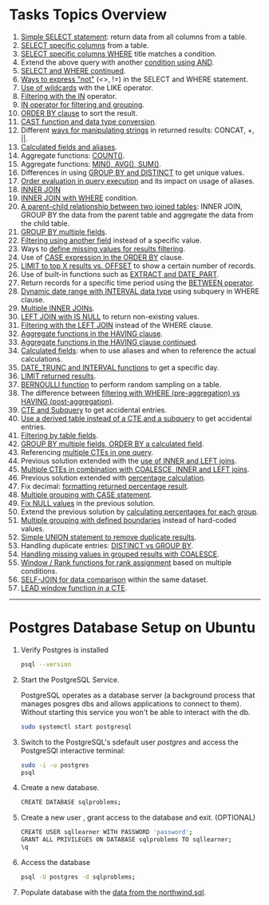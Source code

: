 # Tasks Topics Overview
1. [Simple SELECT statement](https://github.com/kkumyk/python-and-sql-for-data-engineering/blob/main/SQL/57-SQL-Practice-Problems/01-5.sql): return data from all columns from a table.
2. [SELECT specific columns](https://github.com/kkumyk/python-and-sql-for-data-engineering/blob/main/SQL/57-SQL-Practice-Problems/01-5.sql) from a table.
3. [SELECT specific columns WHERE](https://github.com/kkumyk/python-and-sql-for-data-engineering/blob/main/SQL/57-SQL-Practice-Problems/01-5.sql) title matches a condition.
4. Extend the above query with another [condition using AND](https://github.com/kkumyk/python-and-sql-for-data-engineering/blob/main/SQL/57-SQL-Practice-Problems/01-5.sql).
5. [SELECT and WHERE continued](https://github.com/kkumyk/python-and-sql-for-data-engineering/blob/main/SQL/57-SQL-Practice-Problems/01-5.sql).
6. [Ways to express "not"](https://github.com/kkumyk/python-and-sql-for-data-engineering/blob/main/SQL/57-SQL-Practice-Problems/06.sql) (<>, !=) in the SELECT and WHERE statement.
7. [Use of wildcards](https://github.com/kkumyk/python-and-sql-for-data-engineering/blob/main/SQL/57-SQL-Practice-Problems/07.sql) with the LIKE operator.
8. [Filtering with the IN](https://github.com/kkumyk/python-and-sql-for-data-engineering/blob/main/SQL/57-SQL-Practice-Problems/08.sql) operator.
9. [IN operator for filtering and grouping](https://github.com/kkumyk/python-and-sql-for-data-engineering/blob/main/SQL/57-SQL-Practice-Problems/09.sql).
10. [ORDER BY clause](https://github.com/kkumyk/python-and-sql-for-data-engineering/blob/main/SQL/57-SQL-Practice-Problems/10.sql) to sort the result.
11. [CAST function and data type conversion](https://github.com/kkumyk/python-and-sql-for-data-engineering/blob/main/SQL/57-SQL-Practice-Problems/1.sql).
12. Different [ways for manipulating strings](https://github.com/kkumyk/python-and-sql-for-data-engineering/blob/main/SQL/57-SQL-Practice-Problems/12.sql) in returned results: CONCAT, +, ||.
13. [Calculated fields and aliases](https://github.com/kkumyk/python-and-sql-for-data-engineering/blob/main/SQL/57-SQL-Practice-Problems/13.sql).
14. Aggregate functions: [COUNT()](https://github.com/kkumyk/python-and-sql-for-data-engineering/blob/main/SQL/57-SQL-Practice-Problems/14.sql).
15. Aggregate functions: [MIN(), AVG(), SUM()](https://github.com/kkumyk/python-and-sql-for-data-engineering/blob/main/SQL/57-SQL-Practice-Problems/15.sql).
16. Differences in using [GROUP BY and DISTINCT](https://github.com/kkumyk/python-and-sql-for-data-engineering/blob/main/SQL/57-SQL-Practice-Problems/16.sql) to get unique values.
17. [Order evaluation in query execution](https://github.com/kkumyk/python-and-sql-for-data-engineering/blob/main/SQL/57-SQL-Practice-Problems/17.sql) and its impact on usage of aliases.
18. [INNER JOIN](https://github.com/kkumyk/python-and-sql-for-data-engineering/blob/main/SQL/57-SQL-Practice-Problems/18.sql)
19. [INNER JOIN with WHERE](https://github.com/kkumyk/python-and-sql-for-data-engineering/blob/main/SQL/57-SQL-Practice-Problems/19.sql) condition.
20. [A parent-child relationship between two joined tables](https://github.com/kkumyk/python-and-sql-for-data-engineering/blob/main/SQL/57-SQL-Practice-Problems/20.sql): INNER JOIN, GROUP BY the data from the parent table and aggregate the data from the child table.
21. [GROUP BY multiple fields](https://github.com/kkumyk/python-and-sql-for-data-engineering/blob/main/SQL/57-SQL-Practice-Problems/21.sql).
22. [Filtering using another field](https://github.com/kkumyk/python-and-sql-for-data-engineering/blob/main/SQL/57-SQL-Practice-Problems/22.sql) instead of a specific value.
23. Ways to [define missing values for results filtering](https://github.com/kkumyk/python-and-sql-for-data-engineering/blob/main/SQL/57-SQL-Practice-Problems/23.sql).
24. Use of [CASE expression in the ORDER BY](https://github.com/kkumyk/python-and-sql-for-data-engineering/blob/main/SQL/57-SQL-Practice-Problems/24.sql) clause.
25. [LIMIT to top X results vs. OFFSET](https://github.com/kkumyk/python-and-sql-for-data-engineering/blob/main/SQL/57-SQL-Practice-Problems/25.sql) to show a certain number of records.
26. Use of built-in functions such as [EXTRACT and DATE_PART](https://github.com/kkumyk/python-and-sql-for-data-engineering/blob/main/SQL/57-SQL-Practice-Problems/26.sql).
27. Return records for a specific time period using the [BETWEEN operator](https://github.com/kkumyk/python-and-sql-for-data-engineering/blob/main/SQL/57-SQL-Practice-Problems/27.sql).
28. [Dynamic date range with INTERVAL data type](https://github.com/kkumyk/python-and-sql-for-data-engineering/blob/main/SQL/57-SQL-Practice-Problems/28.sql) using subquery in WHERE clause.
29. [Multiple INNER JOINs](https://github.com/kkumyk/python-and-sql-for-data-engineering/blob/main/SQL/57-SQL-Practice-Problems/29.sql).
30. [LEFT JOIN with IS NULL](https://github.com/kkumyk/python-and-sql-for-data-engineering/blob/main/SQL/57-SQL-Practice-Problems/30.sql) to return non-existing values.
31. [Filtering with the LEFT JOIN](https://github.com/kkumyk/python-and-sql-for-data-engineering/blob/main/SQL/57-SQL-Practice-Problems/30.sql) instead of the WHERE clause.
32. [Aggregate functions in the HAVING clause](https://github.com/kkumyk/python-and-sql-for-data-engineering/blob/main/SQL/57-SQL-Practice-Problems/32.sql).
33. [Aggregate functions in the HAVING clause continued](https://github.com/kkumyk/python-and-sql-for-data-engineering/blob/main/SQL/57-SQL-Practice-Problems/33.sql).
34. [Calculated fields](https://github.com/kkumyk/python-and-sql-for-data-engineering/blob/main/SQL/57-SQL-Practice-Problems/34.sql): when to use aliases and when to reference the actual calculations.
35. [DATE_TRUNC and INTERVAL functions](https://github.com/kkumyk/python-and-sql-for-data-engineering/blob/main/SQL/57-SQL-Practice-Problems/35.sql) to get a specific day.
36. [LIMIT returned results](https://github.com/kkumyk/python-and-sql-for-data-engineering/blob/main/SQL/57-SQL-Practice-Problems/36.sql).
37. [BERNOULLI function](https://github.com/kkumyk/python-and-sql-for-data-engineering/blob/main/SQL/57-SQL-Practice-Problems/37.sql) to perform random sampling on a table.
38. The difference between [filtering with WHERE (pre-aggregation) vs HAVING (post-aggregation)](https://github.com/kkumyk/python-and-sql-for-data-engineering/blob/main/SQL/57-SQL-Practice-Problems/38.sql).
39. [CTE and Subquery](https://github.com/kkumyk/python-and-sql-for-data-engineering/blob/main/SQL/57-SQL-Practice-Problems/39.sql) to get accidental entries.
40. [Use a derived table instead of a CTE and a subquery](https://github.com/kkumyk/python-and-sql-for-data-engineering/blob/main/SQL/57-SQL-Practice-Problems/40.sql) to get accidental entries.
41. [Filtering by table fields](https://github.com/kkumyk/python-and-sql-for-data-engineering/blob/main/SQL/57-SQL-Practice-Problems/41.sql).
42. [GROUP BY multiple fields, ORDER BY a calculated field](https://github.com/kkumyk/python-and-sql-for-data-engineering/blob/main/SQL/57-SQL-Practice-Problems/42.sql).
43. Referencing [multiple CTEs in one query](https://github.com/kkumyk/python-and-sql-for-data-engineering/blob/main/SQL/57-SQL-Practice-Problems/43.sql).
44. Previous solution extended with the [use of INNER and LEFT joins](https://github.com/kkumyk/python-and-sql-for-data-engineering/blob/main/SQL/57-SQL-Practice-Problems/44.sql).
45. [Multiple CTEs in combination with COALESCE, INNER and LEFT joins](https://github.com/kkumyk/python-and-sql-for-data-engineering/blob/main/SQL/57-SQL-Practice-Problems/45.sql).
46. Previous solution extended with [percentage calculation](https://github.com/kkumyk/python-and-sql-for-data-engineering/blob/main/SQL/57-SQL-Practice-Problems/46.sql).
47. Fix decimal: [formatting returned percentage result](https://github.com/kkumyk/python-and-sql-for-data-engineering/blob/main/SQL/57-SQL-Practice-Problems/47.sql).
48. [Multiple grouping with CASE statement](https://github.com/kkumyk/python-and-sql-for-data-engineering/blob/main/SQL/57-SQL-Practice-Problems/48.sql).
49. [Fix NULL values](https://github.com/kkumyk/python-and-sql-for-data-engineering/blob/main/SQL/57-SQL-Practice-Problems/49.sql) in the previous solution.
50. Extend the previous solution by [calculating percentages for each group](https://github.com/kkumyk/python-and-sql-for-data-engineering/blob/main/SQL/57-SQL-Practice-Problems/50.sql).
51. [Multiple grouping with defined boundaries](https://github.com/kkumyk/python-and-sql-for-data-engineering/blob/main/SQL/57-SQL-Practice-Problems/51.sql) instead of hard-coded values.
52. [Simple UNION statement to remove duplicate results](https://github.com/kkumyk/python-and-sql-for-data-engineering/blob/main/SQL/57-SQL-Practice-Problems/52.sql).
53. Handling duplicate entries: [DISTINCT vs GROUP BY](https://github.com/kkumyk/python-and-sql-for-data-engineering/blob/main/SQL/57-SQL-Practice-Problems/53.sql).
54. [Handling missing values in grouped results with COALESCE](https://github.com/kkumyk/python-and-sql-for-data-engineering/blob/main/SQL/57-SQL-Practice-Problems/54.sql).
55. [Window / Rank functions for rank assignment](https://github.com/kkumyk/python-and-sql-for-data-engineering/blob/main/SQL/57-SQL-Practice-Problems/55.sql) based on multiple conditions.
56. [SELF-JOIN for data comparison](https://github.com/kkumyk/python-and-sql-for-data-engineering/blob/main/SQL/57-SQL-Practice-Problems/56.sql) within the same dataset.
57. [LEAD window function in a CTE](https://github.com/kkumyk/python-and-sql-for-data-engineering/blob/main/SQL/57-SQL-Practice-Problems/57.sql).

<hr>

# Postgres Database Setup on Ubuntu 

1. Verify Postgres is installed
    ```bash
    psql --version
    ```
2. Start the PostgreSQL Service.

    PostgreSQL operates as a database server (a background process that manages posgres dbs and allows applications to connect to them). Without starting this service you won't be able to interact with the db.
    ```bash
    sudo systemctl start postgresql
    ```
3. Switch to the PostgreSQL's sdefault user <i>postgres</i> and access the PostgreSQl interactive terminal:
    ```bash
    sudo -i -u postgres
    psql
    ```
4. Create a new database.
    ```bash
    CREATE DATABASE sqlproblems;
    ```
5. Create a new user , grant access to the database and exit. (OPTIONAL)
    ```bash
    CREATE USER sqllearner WITH PASSWORD 'password';
    GRANT ALL PRIVILEGES ON DATABASE sqlproblems TO sqllearner;
    \q
    ```
6. Access the database
    ```bash
    psql -U postgres -d sqlproblems;
    ```
7. Populate database with the [data from the northwind.sql](https://github.com/rgerhardt/57-sql-problems/blob/master/northwind.sql).
